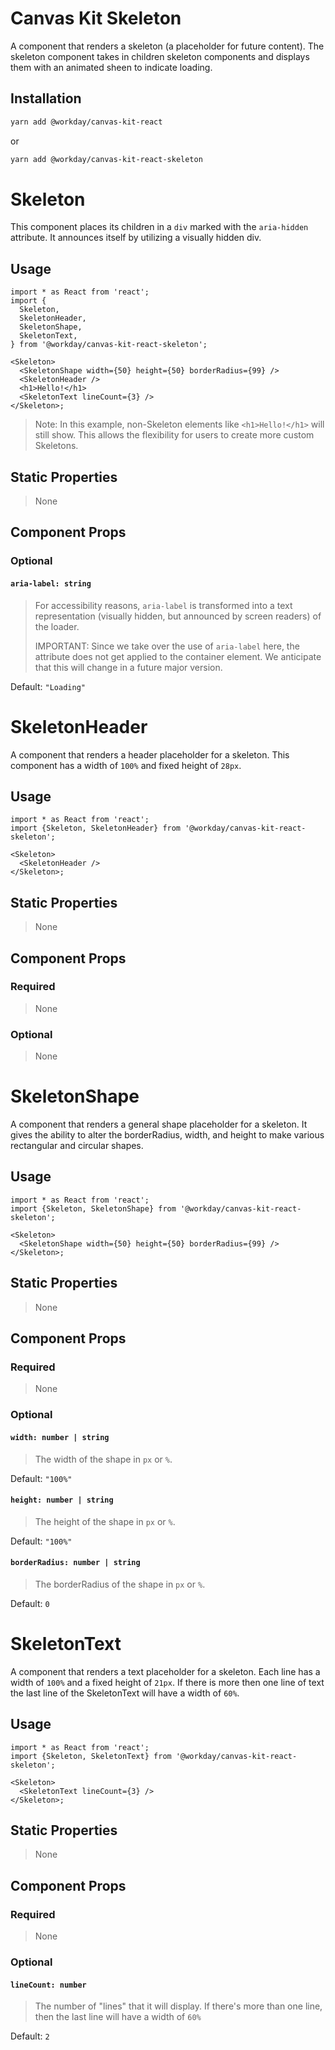 # Canvas Kit Skeleton

A component that renders a skeleton (a placeholder for future content). The skeleton component takes
in children skeleton components and displays them with an animated sheen to indicate loading.

## Installation

```sh
yarn add @workday/canvas-kit-react
```

or

```sh
yarn add @workday/canvas-kit-react-skeleton
```

# Skeleton

This component places its children in a `div` marked with the `aria-hidden` attribute. It announces
itself by utilizing a visually hidden div.

## Usage

```tsx
import * as React from 'react';
import {
  Skeleton,
  SkeletonHeader,
  SkeletonShape,
  SkeletonText,
} from '@workday/canvas-kit-react-skeleton';

<Skeleton>
  <SkeletonShape width={50} height={50} borderRadius={99} />
  <SkeletonHeader />
  <h1>Hello!</h1>
  <SkeletonText lineCount={3} />
</Skeleton>;
```

> Note: In this example, non-Skeleton elements like `<h1>Hello!</h1>` will still show. This allows
> the flexibility for users to create more custom Skeletons.

## Static Properties

> None

## Component Props

### Optional

#### `aria-label: string`

> For accessibility reasons, `aria-label` is transformed into a text representation (visually
> hidden, but announced by screen readers) of the loader.
>
> IMPORTANT: Since we take over the use of `aria-label` here, the attribute does not get applied to
> the container element. We anticipate that this will change in a future major version.

Default: `"Loading"`

# SkeletonHeader

A component that renders a header placeholder for a skeleton. This component has a width of `100%`
and fixed height of `28px`.

## Usage

```tsx
import * as React from 'react';
import {Skeleton, SkeletonHeader} from '@workday/canvas-kit-react-skeleton';

<Skeleton>
  <SkeletonHeader />
</Skeleton>;
```

## Static Properties

> None

## Component Props

### Required

> None

### Optional

> None

# SkeletonShape

A component that renders a general shape placeholder for a skeleton. It gives the ability to alter
the borderRadius, width, and height to make various rectangular and circular shapes.

## Usage

```tsx
import * as React from 'react';
import {Skeleton, SkeletonShape} from '@workday/canvas-kit-react-skeleton';

<Skeleton>
  <SkeletonShape width={50} height={50} borderRadius={99} />
</Skeleton>;
```

## Static Properties

> None

## Component Props

### Required

> None

### Optional

#### `width: number | string`

> The width of the shape in `px` or `%`.

Default: `"100%"`

#### `height: number | string`

> The height of the shape in `px` or `%`.

Default: `"100%"`

#### `borderRadius: number | string`

> The borderRadius of the shape in `px` or `%`.

Default: `0`

# SkeletonText

A component that renders a text placeholder for a skeleton. Each line has a width of `100%` and a
fixed height of `21px`. If there is more then one line of text the last line of the SkeletonText
will have a width of `60%`.

## Usage

```tsx
import * as React from 'react';
import {Skeleton, SkeletonText} from '@workday/canvas-kit-react-skeleton';

<Skeleton>
  <SkeletonText lineCount={3} />
</Skeleton>;
```

## Static Properties

> None

## Component Props

### Required

> None

### Optional

#### `lineCount: number`

> The number of "lines" that it will display. If there's more than one line, then the last line will
> have a width of `60%`

Default: `2`
